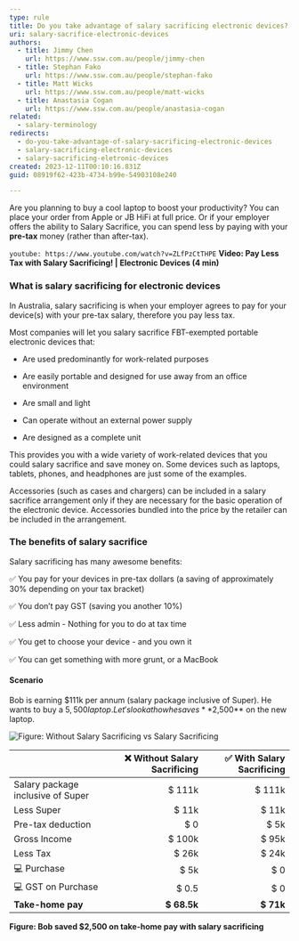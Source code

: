 ```yaml
---
type: rule
title: Do you take advantage of salary sacrificing electronic devices?
uri: salary-sacrifice-electronic-devices
authors:
  - title: Jimmy Chen
    url: https://www.ssw.com.au/people/jimmy-chen
  - title: Stephan Fako
    url: https://www.ssw.com.au/people/stephan-fako
  - title: Matt Wicks
    url: https://www.ssw.com.au/people/matt-wicks
  - title: Anastasia Cogan
    url: https://www.ssw.com.au/people/anastasia-cogan
related:
  - salary-terminology
redirects:
  - do-you-take-advantage-of-salary-sacrificing-electronic-devices
  - salary-sacrificing-electronic-devices
  - salary-sacrificing-eletronic-devices
created: 2023-12-11T00:10:16.831Z
guid: 08919f62-423b-4734-b99e-54903108e240

---
```


Are you planning to buy a cool laptop to boost your productivity? You can place your order from Apple or JB HiFi at full price. Or if your employer offers the ability to Salary Sacrifice, you can spend less by paying with your **pre-tax** money (rather than after-tax).

`youtube: https://www.youtube.com/watch?v=ZLfPzCtTHPE`
**Video: Pay Less Tax with Salary Sacrificing! | Electronic Devices (4 min)**

### What is salary sacrificing for electronic devices

In Australia, salary sacrificing is when your employer agrees to pay for your device(s) with your pre-tax salary, therefore you pay less tax.

Most companies will let you salary sacrifice FBT-exempted portable electronic devices that:

* Are used predominantly for work-related purposes

* Are easily portable and designed for use away from an office environment

* Are small and light

* Can operate without an external power supply

* Are designed as a complete unit

This provides you with a wide variety of work-related devices that you could salary sacrifice and save money on. Some devices such as laptops, tablets, phones, and headphones are just some of the examples.

Accessories (such as cases and chargers) can be included in a salary sacrifice arrangement only if they are necessary for the basic operation of the electronic device. Accessories bundled into the price by the retailer can be included in the arrangement.

### The benefits of salary sacrifice

Salary sacrificing has many awesome benefits:

✅ You pay for your devices in pre-tax dollars (a saving of approximately 30% depending on your tax bracket)

✅ You don’t pay GST (saving you another 10%)

✅ Less admin - Nothing for you to do at tax time

✅ You get to choose your device - and you own it

✅ You can get something with more grunt, or a MacBook

#### Scenario

Bob is earning $111k per annum (salary package inclusive of Super). He wants to buy a $5,500 laptop.  
Let's look at how he saves **$2,500** on the new laptop.

![Figure: Without Salary Sacrificing vs Salary Sacrificing](https://github.com/SSWConsulting/SSW.Rules.Content/assets/115961605/3d97ac78-49c7-4045-8ab2-4d615de78c0a)

|                                     | ❌ Without Salary Sacrificing | ✅ With Salary Sacrificing |
|:-------------------------------------|-------------------------------:|-----------------------------:|
| Salary package inclusive of Super   | $ 111k                    | $ 111k                   |
| Less Super   | $ 11k   | $ 11k   |
| Pre-tax deduction   | $ 0   | $ 5k  |
| Gross Income   | $ 100k  | $ 95k   |
| Less Tax  | $ 26k   | $ 24k   |
| 💻 Purchase   | $ 5k   | $ 0  |
| 💻 GST on Purchase | $ 0.5 | $ 0  |
| **Take-home pay**   | **$ 68.5k**   | **$ 71k**   |

**Figure: Bob saved $2,500 on take-home pay with salary sacrificing**
